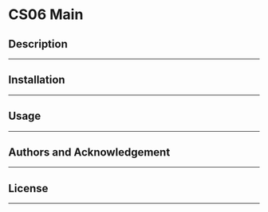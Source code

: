 # CS06 Main
## Description
>
---
## Installation
>
---
## Usage
>
---
## Authors and Acknowledgement
>
---
## License
>
---
